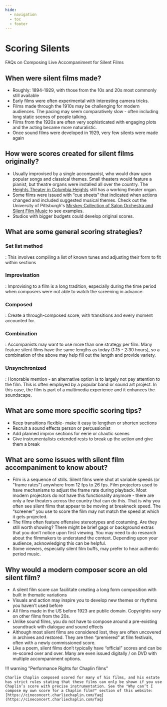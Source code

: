 ```yaml
---
hide:
  - navigation
  - toc
  - footer
---
```


# Scoring Silents

FAQs on Composing Live Accompaniment for Silent Films


## When were silent films made?

* Roughly: 1894-1929, with those from the 10s and 20s most commonly still available
* Early films were often experimental with interesting camera tricks. 
* Films made through the 1910s may be challenging for modern audiences. The pacing may seem comparatively slow - often including long static scenes of people talking.
* Films from the 1920s are often very sophisticated with engaging plots and the acting became more naturalistic.
* Once sound films were developed in 1929, very few silents were made again

## How were scores created for silent films originally?

* Usually improvised by a single accompanist, who would draw upon popular songs and classical themes. Small theaters would feature a pianist, but theatre organs were installed all over the country. The [Heights Theater in Columbia Heights](http://www.heightstheater.com) still has a working theater organ.
* Some films were issued with “cue sheets” that indicated when actions changed and included suggested musical themes. Check out the University of Pittsburgh's [Mirskey Collection of Salon Orchestra and Silent Film Music](https://digital.library.pitt.edu/collections/mirskey-collection-of-salon-orchestra-and-silent-film-music) to see examples.
* Studios with bigger budgets could develop original scores.



## What are some general scoring strategies?

### Set list method

:  This involves compiling a list of known tunes and adjusting their form to fit within sections

### Improvisation

:  Improvising to a film is a long tradition, especially during the time period when composers were not able to watch the screening in advance.

### Composed

:  Create a through-composed score, with transitions and every moment accounted for.

### Combination

:  Accompanists may want to use more than one strategy per film. Many feature silent films have the same lengths as today (1:15 - 2:30 hours), so a combination of the above may help fill out the length and provide variety. 


### Unsynchronized

:  Honorable mention - an alternative option is to largely not pay attention to the film. This is often employed by a popular band or sound art project. In this case, the film is part of a multimedia experience and it enhances the soundscape.


## What are some more specific scoring tips?

* Keep transitions flexible- make it easy to lengthen or shorten sections
* Recruit a sound effects person or percussionist
* Add planned improv sections for eerie or chaotic scenes
* Give instrumentalists extended rests to break up the action and give them a break

## What are some issues with silent film accompaniment to know about?

* Film is a sequence of stills. Silent films were shot at variable speeds (or "frame rates") anywhere from 12 fps to 26 fps. Film projectors used to have mechanisms to adjust the frame rate during playback. Most modern projectors do not have this functionality anymore - there are only a few theaters across the country that can do this. That is why you often see silent films that appear to be moving at breakneck speed. The “screener” you use to score the film may not match the speed at which it gets projected.
* The films often feature offensive stereotypes and costuming. Are they still worth showing? There might be brief gags or background extras that you don’t notice upon first viewing. You may need to do research about the filmmakers to understand the context. Depending upon your audience, acknowledging this can be helpful. 
* Some viewers, especially silent film buffs, may prefer to hear authentic period music.

## Why would a modern composer score an old silent film?

* A silent film score can facilitate creating a long form composition with built in thematic variations
* Visuals and action may inspire you to develop new themes or rhythms you haven't used before
* All films made in the US before 1923 are public domain. Copyrights vary on other films from the 20s.
* Unlike sound films, you do not have to compose around a pre-existing soundtrack with dialogue and sound effects
* Although most silent films are considered lost, they are often uncovered in archives and restored. They are then “premiered” at film festivals, often with a newly commissioned score.
* Like a poem, silent films don’t typically have “official” scores and can be re-scored over and over. Many are even issued digitally / on DVD with multiple accompaniment options.

!!! warning "Performance Rights for Chaplin films"

	Charlie Chaplin composed scored for many of his films, and his estate has strict rules stating that these films can only be shown if you use Chaplin’s score with precise instrumentation. See the "Why can’t I compose my own score for a Chaplin film?" section of this website: [https://cineconcert.charliechaplin.com/faq](https://cineconcert.charliechaplin.com/faq)